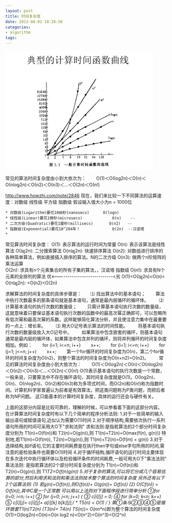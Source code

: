 ```yaml
---
layout: post
title: 时间复杂度
date: 2013-08-02 18:28:58
categories:
- algorithm
tags:
---
```


![stcrm](/images/posts/2013-08-02-on-1.jpg)

常见的算法时间复杂度由小到大依次为：
　　Ο(1)＜Ο(log2n)＜Ο(n)＜Ο(nlog2n)＜Ο(n2)＜Ο(n3)＜…＜Ο(2n)＜Ο(n!)

http://www.howzhi.com/note/2846
现在，我们来比较一下不同算法的运算速度：对数级 线性级 平方级 指数级
假设输入值大小为n = 1000位

	* 对数级(Logarithm)要花10纳秒(nanosecs)      O(logn)
	* 线性级(Linear)要花1微秒(microsecs)             O(n)    --
	* 二次方级(Quadratic)要花1厘秒(millisecs)       O(n2)   --
	* 指数级(Exponential)要花10^284年！              O(2n)  --汉诺塔
	* 


常见算法时间复杂度：
O(1): 表示算法的运行时间为常量
O(n): 表示该算法是线性算法
O(㏒2n): 二分搜索算法
O(n㏒2n): 快速排序算法
O(n2): 对数组进行排序的各种简单算法，例如直接插入排序的算法。N的二次方级
O(n3): 做两个n阶矩阵的乘法运算   
O(2n): 求具有n个元素集合的所有子集的算法，，汉诺塔 指数级
O(n!): 求具有N个元素的全排列的算法
          优<---------------------------<劣
         O(1)<O(㏒2n)<O(n)< O(n㏒2n): <O(n2)<O(2n)


求解算法的时间复杂度的具体步骤是：　　⑴ 找出算法中的基本语句；
　　算法中执行次数最多的那条语句就是基本语句，通常是最内层循环的循环体。
　　⑵ 计算基本语句的执行次数的数量级；
　　只需计算基本语句执行次数的数量级，这就意味着只要保证基本语句执行次数的函数中的最高次幂正确即可，可以忽略所有低次幂和最高次幂的系数。这样能够简化算法分析，并且使注意力集中在最重要的一点上：增长率。
　　⑶ 用大Ο记号表示算法的时间性能。
　　将基本语句执行次数的数量级放入大Ο记号中。
　　如果算法中包含嵌套的循环，则基本语句通常是最内层的循环体，如果算法中包含并列的循环，则将并列循环的时间复杂度相加。例如：
　　for (i=1; i<=n; i++)
　　x++;
　　for (i=1; i<=n; i++)
　　for (j=1; j<=n; j++)
　　x++;
　　第一个for循环的时间复杂度为Ο(n)，第二个for循环的时间复杂度为Ο(n2)，则整个算法的时间复杂度为Ο(n+n2)=Ο(n2)。
　　常见的算法时间复杂度由小到大依次为：
　　Ο(1)＜Ο(log2n)＜Ο(n)＜Ο(nlog2n)＜Ο(n2)＜Ο(n3)＜…＜Ο(2n)＜Ο(n!)
Ο(1)表示基本语句的执行次数是一个常数，一般来说，只要算法中不存在循环语句，其时间复杂度就是Ο(1)。Ο(log2n)、Ο(n)、Ο(nlog2n)、Ο(n2)和Ο(n3)称为多项式时间，而Ο(2n)和Ο(n!)称为指数时间。计算机科学家普遍认为前者是有效算法，把这类问题称为P类问题，而把后者称为NP问题。
这只能基本的计算时间复杂度，具体的运行还会与硬件有关。
 
上面的这部分内容是比较可靠的，理解的时候，可以参看着下面的这部分内容。
在计算算法时间复杂度时有以下几个简单的程序分析法则:
1.对于一些简单的输入输出语句或赋值语句,近似认为需要O(1)时间
2.对于顺序结构,需要依次执行一系列语句所用的时间可采用大O下"求和法则"
求和法则:是指若算法的2个部分时间复杂度分别为 T1(n)=O(f(n))和 T2(n)=O(g(n)),则 T1(n)+T2(n)=O(max(f(n), g(n)))
特别地,若T1(m)=O(f(m)), T2(n)=O(g(n)),则 T1(m)+T2(n)=O(f(m) + g(n))
3.对于选择结构,如if语句,它的主要时间耗费是在执行then字句或else字句所用的时间,需注意的是检验条件也需要O(1)时间
4.对于循环结构,循环语句的运行时间主要体现在多次迭代中执行循环体以及检验循环条件的时间耗费,一般可用大O下"乘法法则"
乘法法则: 是指若算法的2个部分时间复杂度分别为 T1(n)=O(f(n))和 T2(n)=O(g(n)),则 T1*T2=O(f(n)*g(n))
5.对于复杂的算法,可以将它分成几个容易估算的部分,然后利用求和法则和乘法法则技术整个算法的时间复杂度
另外还有以下2个运算法则:
(1) 若g(n)=O(f(n)),则O(f(n))+ O(g(n))= O(f(n))
(2) O(Cf(n)) = O(f(n)),其中C是一个正常数
可以用以上法则对下面程序段进行简单分析
①for (i=0; i<n; i++)
② for (j=0; j<n; j++)
{
③ c[i][j] = 0;
④ for (k=0; k<n; k++)
⑤ c[i][j]= c[i][j]+ a[i][k]* b[k][j];/ * T5(n) = O(1) */
}
第①条与②③④⑤是循环嵌套T1(n)*T2(n)* (T3(n)+ T4(n)* T5(n))= O(n*n*n)即为整个算法的时间复杂度
O(1)<O(log2n)<O(n)<O(n log2 n)<O(n^2)<O(n^3)<O(2^n)
